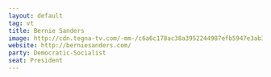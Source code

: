 ```yaml
---
layout: default
tag: vt
title: Bernie Sanders
image: http://cdn.tegna-tv.com/-mm-/c6a6c178ac38a3952244987efb5947e3ab37b33c/r=x203&c=200x200/http/www.gannett-cdn.com/-mm-/be48bdb18aa4efa2c9b10a21379f283a282da0b4/c=2-0-372-370/local/-/media/2015/01/05/WFMY/WFMY/635560577129965828-Bernie-Sanders.jpg
website: http://berniesanders.com/
party: Democratic-Socialist
seat: President
---
```


